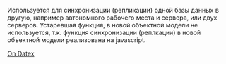 Используется для синхронизации (репликации) одной базы данных в другую, например автономного рабочего места и сервера, или двух серверов. Устаревшая функция, в новой объектной модели не используется, т.к. функция синхронизации (реплкации) в новой объектной модели реализована на javascript.

[On Datex](http://docs.datex.ru/article.htm?id=5620276905286592632)